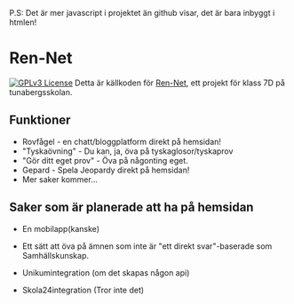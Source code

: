 P.S: Det är mer javascript i projektet än github visar, det är bara inbyggt i htmlen!
# Ren-Net
[![GPLv3 License](https://img.shields.io/badge/License-GPL%20-yellow.svg)](https://opensource.org/licenses/)
Detta är källkoden för [Ren-Net](https://ren-net.net), ett projekt för klass 7D på tunabergsskolan.



## Funktioner

- Rovfågel - en chatt/bloggplatform direkt på hemsidan!
- "Tyskaövning" - Du kan, ja, öva på tyskaglosor/tyskaprov
- "Gör ditt eget prov" - Öva på någonting eget.
- Gepard - Spela Jeopardy direkt på hemsidan!
- Mer saker kommer...






## Saker som är planerade att ha på hemsidan

- En mobilapp(kanske)

- Ett sätt att öva på ämnen som inte är "ett direkt svar"-baserade som Samhällskunskap.
- Unikumintegration (om det skapas någon api)
- Skola24integration (Tror inte det)
